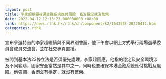```yaml
---
layout: post
title: 李家超稱要確保金融系統應付風險　指沒穩定就沒繁榮
date: 2022-04-12 12:13:23.000000000 +08:00
link: https://news.rthk.hk/rthk/ch/component/k2/1643598-20220412.htm
categories: rthk
---
```


宣布參選特首的李家超繼續與不同界別會面，他下午會以網上方式舉行兩場選舉委員會成員交流會，並在社交專頁直播。

被問到基本法23條立法是否須優先處理，李家超回應，他指的穩定及安全環境涉及不同範疇，國家安全當然是其中之一，同時也要確保本港金融系統應付挑戰及風險。他強調，香港沒有穩定，就沒有繁榮。
